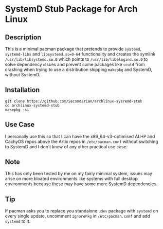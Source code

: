 # SystemD Stub Package for Arch Linux
## Description
This is a minimal pacman package that pretends to provide `systemd`, `systemd-libs` and `libsystemd.so=0-64` functionality and creates the symlink `/usr/lib/libsystemd.so.0` which points to `/usr/lib/libelogind.so.0` to solve dependency issues and prevent some packages like `seatd` from crashing when trying to use a distribution shipping `makepkg` and SystemD, without SystemD.
## Installation
```
git clone https://github.com/Secondarian/archlinux-sysremd-stub
cd archlinux-systemd-stub
makepkg -si
```
## Use Case
I personally use this so that I can have the x86_64-v3-optimised ALHP and CachyOS repos above the Artix repos in `/etc/pacman.conf` without switching to SystemD and I don't know of any other practical use case.
## Note
This has only been tested by me on my fairly minimal system, issues may arise on more bloated environments like systems with full desktop environments because these may have some more SystemD dependencies.
## Tip
If pacman asks you to replace you standalone `udev` package with `systemd` on every single update, uncomment `IgnorePkg` in `/etc/pacman.conf` and add `systemd` to it.
